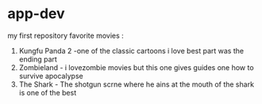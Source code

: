 # app-dev
my first repository
favorite movies : 
1. Kungfu Panda 2 -one of the classic cartoons i love best part was the ending part
2. Zombieland - i lovezombie movies but this one gives guides one how to survive apocalypse
3. The Shark - The shotgun scrne where he ains at the mouth of the shark is one of the best


